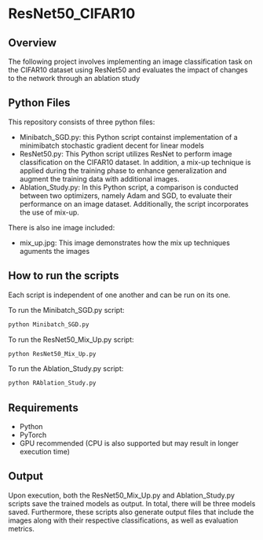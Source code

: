 # ResNet50_CIFAR10

## Overview
The following project involves implementing an image classification task on the CIFAR10 dataset using ResNet50 and evaluates the impact of changes to the network through an ablation study

## Python Files

This repository consists of three python files:

- Minibatch_SGD.py: this Python script containst implementation of a minimibatch stochastic gradient decent for linear models
- ResNet50.py: This Python script utilizes ResNet to perform image classification on the CIFAR10 dataset. In addition, a mix-up technique is applied during the training phase to enhance generalization and augment the training data with additional images.
- Ablation_Study.py: In this Python script, a comparison is conducted between two optimizers, namely Adam and SGD, to evaluate their performance on an image dataset. Additionally, the script incorporates the use of mix-up.

There is also ine image included:

- mix_up.jpg: This image demonstrates how the mix up techniques aguments the images

  
## How to run the scripts

Each script is independent of one another and can be run on its one. 

To run the Minibatch_SGD.py script: 

```bash
python Minibatch_SGD.py
```

To run the ResNet50_Mix_Up.py script:

```bash
python ResNet50_Mix_Up.py
```

To run the Ablation_Study.py script:

```bash
python RAblation_Study.py
```

## Requirements

- Python
- PyTorch
- GPU recommended (CPU is also supported but may result in longer execution time)

## Output

Upon execution, both the ResNet50_Mix_Up.py and Ablation_Study.py scripts save the trained models as output. In total, there will be three models saved. Furthermore, these scripts also generate output files that include the images along with their respective classifications, as well as evaluation metrics.

